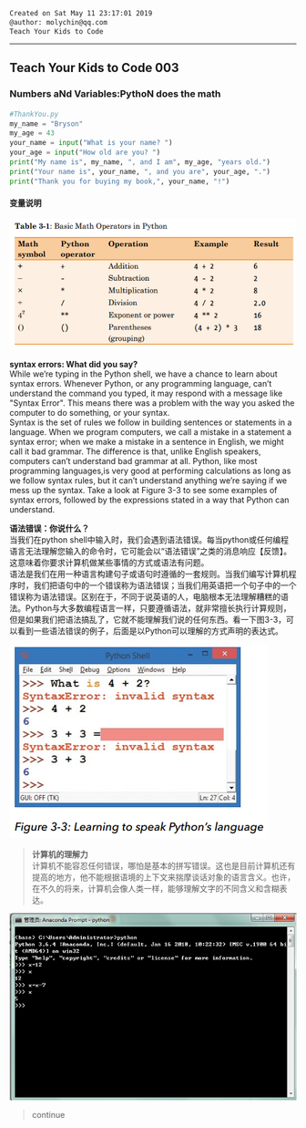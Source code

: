 ```
Created on Sat May 11 23:17:01 2019  
@author: molychin@qq.com  
Teach Your Kids to Code  
```  

---
## **Teach Your Kids to Code 003**
### Numbers aNd Variables:PythoN does the math

```python
#ThankYou.py
my_name = "Bryson"
my_age = 43
your_name = input("What is your name? ")
your_age = input("How old are you? ")
print("My name is", my_name, ", and I am", my_age, "years old.")
print("Your name is", your_name, ", and you are", your_age, ".")
print("Thank you for buying my book,", your_name, "!")
```

#### 变量说明
![](res/2019-05-13-15-11-16.png)

**syntax errors: What did you say?**  
While we’re typing in the Python shell, we have a chance to learn about syntax errors. Whenever Python, or any programming language, can’t understand the command you typed, it may respond with a message like "Syntax Error". This means there was a problem with the way you asked the computer to do something, or your syntax.  
Syntax is the set of rules we follow in building sentences or statements in a language. When we program computers, we call a mistake in a statement a syntax error; when we make a mistake  in a sentence in English, we might call it bad grammar. The difference is that, unlike English speakers, computers can’t understand  bad grammar at all. Python, like most programming languages,is very good at performing calculations as long as we follow syntax rules, but it can’t understand anything we’re saying if we mess up  the syntax. Take a look at Figure 3-3 to see some examples of syntax errors, followed by the expressions stated in a way that Python  can understand.

**语法错误：你说什么？**  
当我们在python shell中输入时，我们会遇到语法错误。每当python或任何编程语言无法理解您输入的命令时，它可能会以“语法错误”之类的消息响应【反馈】。这意味着你要求计算机做某些事情的方式或语法有问题。  
语法是我们在用一种语言构建句子或语句时遵循的一套规则。当我们编写计算机程序时，我们把语句中的一个错误称为语法错误；当我们用英语把一个句子中的一个错误称为语法错误。区别在于，不同于说英语的人，电脑根本无法理解糟糕的语法。Python与大多数编程语言一样，只要遵循语法，就非常擅长执行计算规则，但是如果我们把语法搞乱了，它就不能理解我们说的任何东西。看一下图3-3，可以看到一些语法错误的例子，后面是以Python可以理解的方式声明的表达式。

![](res/2019-05-13-15-22-07.png)

>**计算机的理解力**  
计算机不能容忍任何错误，哪怕是基本的拼写错误。这也是目前计算机还有提高的地方，他不能根据语境的上下文来揣摩谈话对象的语言含义。也许，在不久的将来，计算机会像人类一样，能够理解文字的不同含义和含糊表达。

![](res/2019-05-13-15-28-04.png)






>continue

